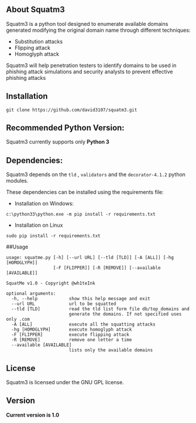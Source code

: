 ## About Squatm3 

Squatm3 is a python tool designed to enumerate available domains generated modifying the original domain name through different techniques:

-	Substitution attacks
-	Flipping attack
- 	Homoglyph attack

Squatm3 will help penetration testers to identify domains to be used in phishing attack simulations and security analysts to prevent effective phishing attacks



## Installation

```
git clone https://github.com/david3107/squatm3.git
```

## Recommended Python Version:

Squatm3 currently supports only **Python 3** 


## Dependencies:

Squatm3 depends on the `tld` , `validators` and the `decorator-4.1.2` python modules.

These dependencies can be installed using the requirements file:

- Installation on Windows:
```
c:\python33\python.exe -m pip install -r requirements.txt
```
- Installation on Linux
```
sudo pip install -r requirements.txt
```

##Usage
```
usage: squatme.py [-h] [--url URL] [--tld [TLD]] [-A [ALL]] [-hg [HOMOGLYPH]]
                  [-F [FLIPPER]] [-R [REMOVE]] [--available [AVAILABLE]]

SquatMe v1.0 - Copyright @wh1teInk

optional arguments:
  -h, --help            show this help message and exit
  --url URL             url to be squatted
  --tld [TLD]           read the tld list form file db/top_domains and
                        generate the domains. If not specified uses only .com
  -A [ALL]              execute all the squatting attacks
  -hg [HOMOGLYPH]       execute homoglyph attack
  -F [FLIPPER]          execute flipping attack
  -R [REMOVE]           remove one letter a time
  --available [AVAILABLE]
                        lists only the available domains
```

## License

Squatm3 is licensed under the GNU GPL license.


## Version
**Current version is 1.0**